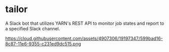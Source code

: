 # tailor
A Slack bot that utilizes YARN's REST API to monitor job states and report to a specified Slack channel.

https://cloud.githubusercontent.com/assets/4907306/19197347/599bad16-8c87-11e6-9355-c231ed9dc515.png
